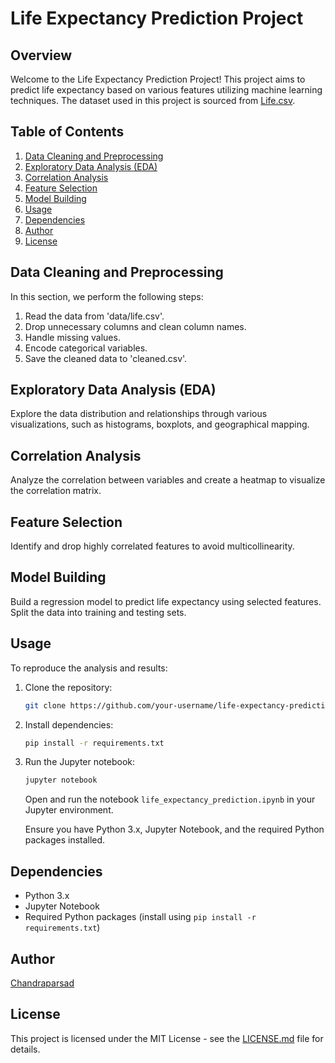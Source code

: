 # Life Expectancy Prediction Project

## Overview

Welcome to the Life Expectancy Prediction Project! This project aims to predict life expectancy based on various features utilizing machine learning techniques. The dataset used in this project is sourced from [Life.csv](data/life.csv).

## Table of Contents

1. [Data Cleaning and Preprocessing](#data-cleaning-and-preprocessing)
2. [Exploratory Data Analysis (EDA)](#exploratory-data-analysis-eda)
3. [Correlation Analysis](#correlation-analysis)
4. [Feature Selection](#feature-selection)
5. [Model Building](#model-building)
6. [Usage](#usage)
7. [Dependencies](#dependencies)
8. [Author](#author)
9. [License](#license)

## Data Cleaning and Preprocessing

In this section, we perform the following steps:

1. Read the data from 'data/life.csv'.
2. Drop unnecessary columns and clean column names.
3. Handle missing values.
4. Encode categorical variables.
5. Save the cleaned data to 'cleaned.csv'.

## Exploratory Data Analysis (EDA)

Explore the data distribution and relationships through various visualizations, such as histograms, boxplots, and geographical mapping.

## Correlation Analysis

Analyze the correlation between variables and create a heatmap to visualize the correlation matrix.

## Feature Selection

Identify and drop highly correlated features to avoid multicollinearity.

## Model Building

Build a regression model to predict life expectancy using selected features. Split the data into training and testing sets.

## Usage

To reproduce the analysis and results:

1. Clone the repository:

   ```bash
   git clone https://github.com/your-username/life-expectancy-prediction.git
   ```
2. Install dependencies:

   ```bash
   pip install -r requirements.txt
   ```
3. Run the Jupyter notebook:

   ```bash
   jupyter notebook
   ```

   Open and run the notebook `life_expectancy_prediction.ipynb` in your Jupyter environment.

   Ensure you have Python 3.x, Jupyter Notebook, and the required Python packages installed.

## Dependencies
- Python 3.x
- Jupyter Notebook
- Required Python packages (install using `pip install -r requirements.txt`)

## Author
[Chandraparsad]('https://github.com/chandraparsad3')

## License
This project is licensed under the MIT License - see the [LICENSE.md](LICENSE.md) file for details.
